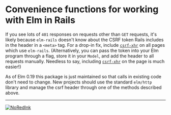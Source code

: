 # Convenience functions for working with Elm in Rails



If you see lots of `401` responses on requests other than `GET` requests, it's likely because `elm-rails` doesn't know about the CSRF token Rails includes in the header in a `<meta>` tag. For a drop-in fix, include [`csrf-xhr`](https://www.npmjs.com/package/csrf-xhr) on all pages which use `elm-rails`. (Alternatively, you can pass the token into your Elm program through a flag, store it in your `Model`, and add the header to all requests manually. Needless to say, including [`csrf-xhr`](https://www.npmjs.com/package/csrf-xhr) on the page is much easier!)

As of Elm 0.19 this package is just maintained so that calls in existing code don't need to
change. New projects should use the standard `elm/http` library
and manage the csrf header through one of the methods described above.

---
[![NoRedInk](https://cloud.githubusercontent.com/assets/1094080/9069346/99522418-3a9d-11e5-8175-1c2bfd7a2ffe.png)](http://noredink.com/about/team)
